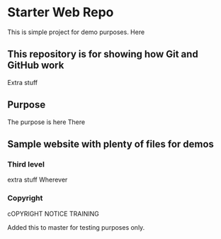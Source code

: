 # Starter Web Repo

This is  simple project for demo purposes.
Here

## This repository is for showing how Git and GitHub work

Extra stuff

## Purpose

The purpose is here
There

## Sample website with plenty of files for demos

### Third level

extra stuff
Wherever

### Copyright

cOPYRIGHT NOTICE TRAINING

Added this to master for testing purposes only.